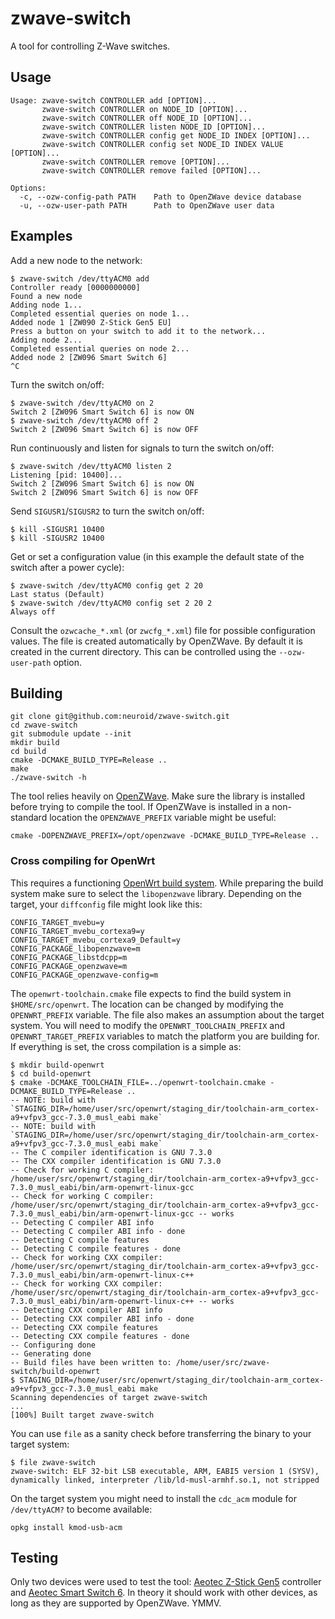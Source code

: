 # zwave-switch

A tool for controlling Z-Wave switches.


## Usage

    Usage: zwave-switch CONTROLLER add [OPTION]...
           zwave-switch CONTROLLER on NODE_ID [OPTION]...
           zwave-switch CONTROLLER off NODE_ID [OPTION]...
           zwave-switch CONTROLLER listen NODE_ID [OPTION]...
           zwave-switch CONTROLLER config get NODE_ID INDEX [OPTION]...
           zwave-switch CONTROLLER config set NODE_ID INDEX VALUE [OPTION]...
           zwave-switch CONTROLLER remove [OPTION]...
           zwave-switch CONTROLLER remove failed [OPTION]...

    Options:
      -c, --ozw-config-path PATH    Path to OpenZWave device database
      -u, --ozw-user-path PATH      Path to OpenZWave user data


## Examples

Add a new node to the network:

    $ zwave-switch /dev/ttyACM0 add
    Controller ready [0000000000]
    Found a new node
    Adding node 1...
    Completed essential queries on node 1...
    Added node 1 [ZW090 Z-Stick Gen5 EU]
    Press a button on your switch to add it to the network...
    Adding node 2...
    Completed essential queries on node 2...
    Added node 2 [ZW096 Smart Switch 6]
    ^C

Turn the switch on/off:

    $ zwave-switch /dev/ttyACM0 on 2
    Switch 2 [ZW096 Smart Switch 6] is now ON
    $ zwave-switch /dev/ttyACM0 off 2
    Switch 2 [ZW096 Smart Switch 6] is now OFF

Run continuously and listen for signals to turn the switch on/off:

    $ zwave-switch /dev/ttyACM0 listen 2
    Listening [pid: 10400]...
    Switch 2 [ZW096 Smart Switch 6] is now ON
    Switch 2 [ZW096 Smart Switch 6] is now OFF

Send `SIGUSR1`/`SIGUSR2` to turn the switch on/off:

    $ kill -SIGUSR1 10400
    $ kill -SIGUSR2 10400

Get or set a configuration value (in this example the default state of the
switch after a power cycle):

    $ zwave-switch /dev/ttyACM0 config get 2 20
    Last status (Default)
    $ zwave-switch /dev/ttyACM0 config set 2 20 2
    Always off

Consult the `ozwcache_*.xml` (or `zwcfg_*.xml`) file for possible configuration
values. The file is created automatically by OpenZWave. By default it is created
in the current directory. This can be controlled using the `--ozw-user-path` option.

## Building

    git clone git@github.com:neuroid/zwave-switch.git
    cd zwave-switch
    git submodule update --init
    mkdir build
    cd build
    cmake -DCMAKE_BUILD_TYPE=Release ..
    make
    ./zwave-switch -h

The tool relies heavily on [OpenZWave][1]. Make sure the library is installed
before trying to compile the tool. If OpenZWave is installed in a non-standard
location the `OPENZWAVE_PREFIX` variable might be useful:

    cmake -DOPENZWAVE_PREFIX=/opt/openzwave -DCMAKE_BUILD_TYPE=Release ..

[1]: https://github.com/OpenZWave/open-zwave


### Cross compiling for OpenWrt

This requires a functioning [OpenWrt build system][2]. While preparing the
build system make sure to select the `libopenzwave` library. Depending on the
target, your `diffconfig` file might look like this:

    CONFIG_TARGET_mvebu=y
    CONFIG_TARGET_mvebu_cortexa9=y
    CONFIG_TARGET_mvebu_cortexa9_Default=y
    CONFIG_PACKAGE_libopenzwave=m
    CONFIG_PACKAGE_libstdcpp=m
    CONFIG_PACKAGE_openzwave=m
    CONFIG_PACKAGE_openzwave-config=m

The `openwrt-toolchain.cmake` file expects to find the build system in
`$HOME/src/openwrt`. The location can be changed by modifying the
`OPENWRT_PREFIX` variable. The file also makes an assumption about the
target system. You will need to modify the `OPENWRT_TOOLCHAIN_PREFIX` and
`OPENWRT_TARGET_PREFIX` variables to match the platform you are building for.
If everything is set, the cross compilation is a simple as:

    $ mkdir build-openwrt
    $ cd build-openwrt
    $ cmake -DCMAKE_TOOLCHAIN_FILE=../openwrt-toolchain.cmake -DCMAKE_BUILD_TYPE=Release ..
    -- NOTE: build with `STAGING_DIR=/home/user/src/openwrt/staging_dir/toolchain-arm_cortex-a9+vfpv3_gcc-7.3.0_musl_eabi make`
    -- NOTE: build with `STAGING_DIR=/home/user/src/openwrt/staging_dir/toolchain-arm_cortex-a9+vfpv3_gcc-7.3.0_musl_eabi make`
    -- The C compiler identification is GNU 7.3.0
    -- The CXX compiler identification is GNU 7.3.0
    -- Check for working C compiler: /home/user/src/openwrt/staging_dir/toolchain-arm_cortex-a9+vfpv3_gcc-7.3.0_musl_eabi/bin/arm-openwrt-linux-gcc
    -- Check for working C compiler: /home/user/src/openwrt/staging_dir/toolchain-arm_cortex-a9+vfpv3_gcc-7.3.0_musl_eabi/bin/arm-openwrt-linux-gcc -- works
    -- Detecting C compiler ABI info
    -- Detecting C compiler ABI info - done
    -- Detecting C compile features
    -- Detecting C compile features - done
    -- Check for working CXX compiler: /home/user/src/openwrt/staging_dir/toolchain-arm_cortex-a9+vfpv3_gcc-7.3.0_musl_eabi/bin/arm-openwrt-linux-c++
    -- Check for working CXX compiler: /home/user/src/openwrt/staging_dir/toolchain-arm_cortex-a9+vfpv3_gcc-7.3.0_musl_eabi/bin/arm-openwrt-linux-c++ -- works
    -- Detecting CXX compiler ABI info
    -- Detecting CXX compiler ABI info - done
    -- Detecting CXX compile features
    -- Detecting CXX compile features - done
    -- Configuring done
    -- Generating done
    -- Build files have been written to: /home/user/src/zwave-switch/build-openwrt
    $ STAGING_DIR=/home/user/src/openwrt/staging_dir/toolchain-arm_cortex-a9+vfpv3_gcc-7.3.0_musl_eabi make
    Scanning dependencies of target zwave-switch
    ...
    [100%] Built target zwave-switch

You can use `file` as a sanity check before transferring the binary to your
target system:

    $ file zwave-switch
    zwave-switch: ELF 32-bit LSB executable, ARM, EABI5 version 1 (SYSV), dynamically linked, interpreter /lib/ld-musl-armhf.so.1, not stripped

On the target system you might need to install the `cdc_acm` module for
`/dev/ttyACM?` to become available:

    opkg install kmod-usb-acm

[2]: https://openwrt.org/docs/guide-developer/build-system/start


## Testing

Only two devices were used to test the tool: [Aeotec Z-Stick Gen5][3] controller
and [Aeotec Smart Switch 6][4]. In theory it should work with other devices, as
long as they are supported by OpenZWave. YMMV.

[3]: https://aeotec.com/z-wave-usb-stick
[4]: https://aeotec.com/z-wave-plug-in-switch
